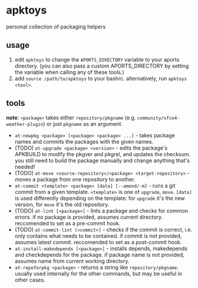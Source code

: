 # apktoys

personal collection of packaging helpers

## usage

1. edit `apktoys` to change the `APORTS_DIRECTORY` variable to your aports directory. (you can also pass a custom APORTS_DIRECTORY by setting the variable when calling any of these tools.)
2. add `source /path/to/apktoys` to your bashrc. alternatively, run `apktoys <tool>`.

## tools

**note**: `<package>` takes either `repository/pkgname` (e.g. `community/xfce4-weather-plugin`) or just `pkgname` as an argument.

* `at-newpkg <package> [<package> <package> ...]` - takes package names and commits the packages with the given names.
* (TODO) `at-upgrade <package> <version>` - edits the package's APKBUILD to modify the pkgver and pkgrel, and updates the checksum. you still need to build the package manually and change anything that's needed!
* (TODO) `at-move <source-repository>/<package> <target-repository>` - moves a package from one repository to another.
* `at-commit <template> <package> [data] [--amend/-m]` - runs a git commit from a given template. `<template>` is one of `upgrade`, `move`. `[data]` is used differently depending on the template: for `upgrade` it's the new version, for `move` it's the old repository.
* (TODO) `at-lint [<package>]` - lints a package and checks for common errors. if no package is provided, assumes current directory. reccomended to set as a pre-commit hook.
* (TODO) `at-commit-lint [<commit>]` - checks if the commit is correct, i.e. only contains what needs to be contained. if commit is not provided, assumes latest commit. reccomended to set as a post-commit hook.
* `at-install-makedepends [<package>]` - installs depends, makedepends and checkdepends for the package. if package name is not provided, assumes name from current working directory.
* `at-repoforpkg <package>` - returns a string like `repository/pkgname`. usually used internally for the other commands, but may be useful in other cases.
